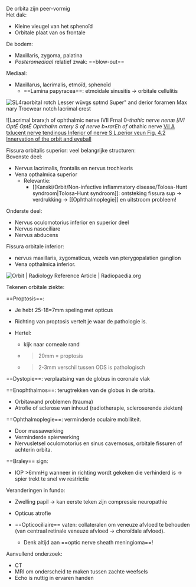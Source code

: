 De orbita zijn peer-vormig  
Het dak:
- Kleine vleugel van het sphenoïd
- Orbitale plaat van os frontale

De bodem:
- Maxillaris, zygoma, palatina
- _Posteromediaal_ relatief zwak: ==blow-out==

Mediaal:
- Maxillarus, lacrimalis, etmoïd, sphenoïd
    - ==Lamina papyracea==: etmoïdale sinusitis -> orbitale cellulitis
   
![SL4raorbitaI rotch Lesser wüvgs sptm*d Super*" and derior forarnen Max nary Trocwear notch lacrimal crest ](Exported%20image%2020240720125434-0.png) 

![Lacrimal brarx;h of ophthalmic nerve IVII Frnal 0-*thahic nerve nenæ [IVI OptÉ OptÉ Ophthalrn artery S of nerve b•rarEh of o*thahic nerve [Vil A txlucent nerve tendinous Inferior of nerve S L.perior veun Fig. 4.2 Innervation of the orbit and eyeball ](Exported%20image%2020240720125434-1.png)


Fissura orbitalis superior: veel belangrijke structuren:  
Bovenste deel:
- Nervus lacrimalis, frontalis en nervus trochlearis
- Vena opthalmica superior
    - Relevantie:
        - [[Kanski/Orbit/Non-infective inflammatory disease/Tolosa-Hunt syndroom|Tolosa-Hunt syndroom]]: ontsteking fissura sup ->
        verdrukking -> [[Ophthalmoplegie]] en uitstroom probleem!

Onderste deel:
- Nervus oculomotorius inferior en superior deel
- Nervus nasociliare
- Nervus abducens
 
Fissura orbitale inferior:
- nervus maxillaris, zygomaticus, vezels van pterygopalatien ganglion
- Vena opthalmica inferior.

![Orbit | Radiology Reference Article | Radiopaedia.org](Exported%20image%2020240720125434-2.jpeg)  

Tekenen orbitale ziekte:
 
==Proptosis==:
- Je hebt 25-18=7mm speling met opticus
- Richting van proptosis vertelt je waar de pathologie is.
- Hertel:
    
    - kijk naar corneale rand
    - >20mm = proptosis
    - >2-3mm verschil tussen ODS is pathologisch
 
==Dystopie==: verplaatsing van de globus in coronale vlak
 
==Enophthalmos==: terugtrekken van de globus in de orbita.

- Orbitawand problemen (trauma)
- Atrofie of sclerose van inhoud (radiotherapie, scleroserende ziekten)
 
==Ophthalmoplegie==: verminderde oculaire mobiliteit.

- Door massawerking
- Verminderde spierwerking
- Nervusletsel oculomotorius en sinus cavernosus, orbitale fissuren of achterin orbita.
 
==Braley== sign:

- IOP >6mmHg wanneer in richting wordt gekeken die verhinderd is -> spier trekt te snel vw restrictie
 
Veranderingen in fundo:

- Zwelling papil -> kan eerste teken zijn compressie neuropathie
- Opticus atrofie
- ==Opticociliaire== vaten: collateralen om veneuze afvloed te behouden (van centraal retinale veneuze afvloed -> choroïdale afvloed).
    
    - Denk altijd aan ==optic nerve sheath meningioma==!
 
Aanvullend onderzoek:

- CT
- MRI om onderscheid te maken tussen zachte weefsels
- Echo is nuttig in ervaren handen